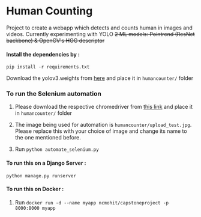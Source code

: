 # Human Counting

Project to create a webapp which detects and counts human in images and videos.
Currently experimenting with YOLO ~~2 ML models: Pointrend (ResNet backbone) & OpenCV's HOG descriptor~~

#### Install the dependencies by :

``pip install -r requirements.txt``

Download the yolov3.weights from [here](https://pjreddie.com/media/files/yolov3.weights) and place it in `humancounter/` folder

### To run the Selenium automation

1. Please download the respective chromedriver from [this link](https://chromedriver.chromium.org/downloads)  and place it in `humancounter/` folder

2. The image being used for automation is `humancounter/upload_test.jpg`. Please replace this with your choice of image and change its name to the one mentioned before.

3. Run `python automate_selenium.py`

#### To run this on a Django Server :

``python manage.py runserver``

#### To run this on Docker :

1. Run ``docker run -d --name myapp ncmohit/capstoneproject -p 8000:8000 myapp``
